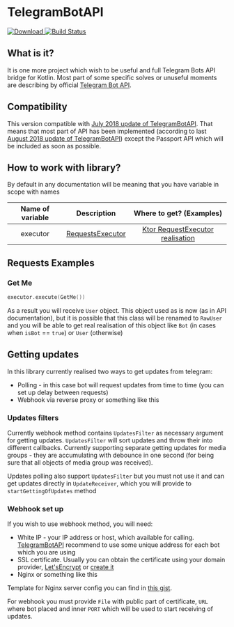 # TelegramBotAPI

[![Download](https://api.bintray.com/packages/insanusmokrassar/StandardRepository/TelegramBotAPI/images/download.svg) ](https://bintray.com/insanusmokrassar/StandardRepository/TelegramBotAPI/_latestVersion)
[![Build Status](https://jenkins.insanusmokrassar.space/buildStatus/icon?job=TelegramBotAPI_master__publishing)](https://jenkins.insanusmokrassar.space/job/TelegramBotAPI_master__publishing/)

## What is it?

It is one more project which wish to be useful and full Telegram Bots API bridge for Kotlin. Most part of some specific
solves or unuseful moments are describing by official [Telegram Bot API](https://core.telegram.org/bots/api).

## Compatibility

This version compatible with [July 2018 update of TelegramBotAPI](https://core.telegram.org/bots/api#july-26-2018). That means that
most part of API has been implemented (according to last [August 2018 update of TelegramBotAPI](https://core.telegram.org/bots/api#august-27-2018))
except the Passport API which will be included as soon as possible.

## How to work with library?

By default in any documentation will be meaning that you have variable in scope with names

| Name of variable | Description | Where to get? (Examples) |
|:----------------:|:-----------:|:------------------------:|
| executor | [RequestsExecutor](src/main/kotlin/com/github/insanusmokrassar/TelegramBotAPI/bot/RequestsExecutor.kt) | [Ktor RequestExecutor realisation](src/main/kotlin/com/github/insanusmokrassar/TelegramBotAPI/bot/Ktor/KtorRequestsExecutor.kt) |

## Requests Examples

### Get Me

```kotlin
executor.execute(GetMe())
```

As a result you will receive `User` object. This object used as is now (as in API documentation), but it is possible
that this class will be renamed to `RawUser` and you will be able to get real realisation of this object like `Bot` (in
cases when `isBot` == `true`) or `User` (otherwise)

## Getting updates

In this library currently realised two ways to get updates from telegram:

* Polling - in this case bot will request updates from time to time (you can set up delay between requests)
* Webhook via reverse proxy or something like this

### Updates filters

Currently webhook method contains `UpdatesFilter` as necessary argument for getting updates.
`UpdatesFilter` will sort updates and throw their into different callbacks. Currently supporting
separate getting updates for media groups - they are accumulating with debounce in one second
(for being sure that all objects of media group was received).

Updates polling also support `UpdatesFilter` but you must not use it and can get updates directly
in `UpdateReceiver`, which you will provide to `startGettingOfUpdates` method

### Webhook set up

If you wish to use webhook method, you will need:

* White IP - your IP address or host, which available for calling. [TelegramBotAPI](https://core.telegram.org/bots/api#setwebhook)
recommend to use some unique address for each bot which you are using
* SSL certificate. Usually you can obtain the certificate using your domain provider, [Let'sEncrypt](https://letsencrypt.org/) or [create it](https://core.telegram.org/bots/self-signed)
* Nginx or something like this

Template for Nginx server config you can find in [this gist](https://gist.github.com/InsanusMokrassar/fcc6e09cebd07e46e8f0fdec234750c4#file-nginxssl-conf).

For webhook you must provide `File` with public part of certificate, `URL` where bot placed and inner `PORT` which
will be used to start receiving of updates.
